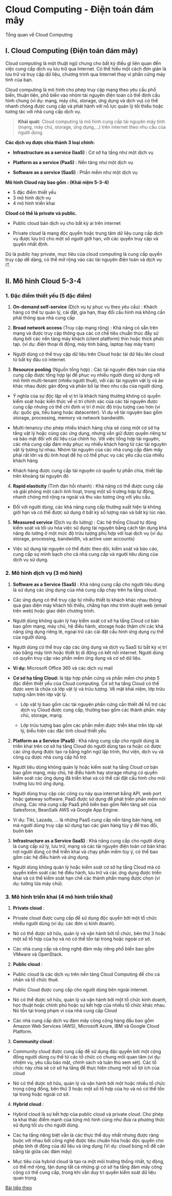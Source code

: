 # Cloud Computing - Điện toán đám mây

Tổng quan về Cloud Computing

## I. Cloud Computing (Điện toán đám mây)
Cloud computing là một thuật ngữ chung cho bất kỳ điều gì liên quan đến việc cung cấp dịch vụ lưu trữ qua Internet. Có thể hiểu một cách đơn giản là lưu trữ và truy cập dữ liệu, chương trình qua Internet thay vì phần cứng máy tính của bạn.

Cloud computing là mô hình cho phép truy cập mạng theo yêu cầu phổ biến, thuận tiện, phổ biến vào nhóm tài nguyên điện toán có thể định cấu hình chung (ví dụ: mạng, máy chủ, storage, ứng dụng và dịch vụ) có thể nhanh chóng được cung cấp và phát hành với nỗ lực quản lý tối thiểu hoặc tương tác với nhà cung cấp dịch vụ.

>**Khái quát:** Cloud computing là mô hình cung cấp tài nguyên máy tính (mạng, máy chủ, storage, ứng dụng,...) trên internet theo nhu cầu của người dùng.

**Các dịch vụ được chia thành 3 loại chính:**

- **Infrastructure as a service (IaaS)** : Cơ sở hạ tầng như một dịch vụ

- **Platform as a service (PaaS)** : Nền tảng như một dịch vụ

- **Software as a service (SaaS)** : Phần mềm như một dịch vụ

**Mô hình Cloud này bao gồm : (Khái niệm 5-3-4)**

- 5 đặc điểm thiết yếu
- 3 mô hình dịch vụ
- 4 mô hình triển khai

**Cloud có thể là private và public.**

- Public cloud bán dịch vụ cho bất kỳ ai trên internet

- Private cloud là mạng độc quyền hoặc trung tâm dữ liệu cung cấp dịch vụ được lưu trữ cho một số người giới hạn, với các quyền truy cập và quyền nhất định.

Dù là public hay private, mục tiêu của cloud computing là cung cấp quyền truy cập dễ dàng, có thể mở rộng vào các tài nguyên điện toán và dịch vụ IT.

## II. Mô hình Cloud 5-3-4

### 1. Đặc điểm thiết yếu (5 đặc điểm)

1. **On-demand self-service** (Dịch vụ tự phục vụ theo yêu cầu) : Khách hàng có thể tự quản lý, cài đặt, gia hạn, thay đổi cấu hình mà không cần phải thông qua nhà cung cấp

2. **Broad network access** (Truy cập mạng rộng) : Khả năng có sẵn trên mạng và được truy cập thông qua các cơ chế tiêu chuẩn thúc đẩy sử dụng bởi các nền tảng máy khách (client platform) thin hoặc thick phức tạp. (ví dụ: điện thoại di động, máy tính bảng, laptop hay  máy trạm)

- Người dùng có thể truy cập dữ liệu trên Cloud hoặc tải dữ liệu lên cloud từ bất kỳ đâu có internet.

3. **Resource pooling** (Nguồn tổng hợp) : Các tài nguyên điện toán của nhà cung cấp được tổng hợp lại để phục vụ nhiều người dùng sử dụng với mô hình multi-tenant (nhiều người thuê), với các tài nguyên vật lý và ảo khác nhau được gán động và phân bổ lại theo nhu cầu của người dùng.
    
- Ý nghĩa của sự độc lập về vị trí là khách hàng thường không có quyền kiểm soát hoặc kiến thức về vị trí chính xác của các tài nguyên được cung cấp nhưng có thể chỉ định vị trí ở mức độ trừu tượng cao hơn (ví dụ: quốc gia, tiểu bang hoặc datacenter). Ví dụ về tài nguyên bao gồm storage, processing, memory và network bandwidth.

- Multi-tenancy cho phép nhiều khách hàng chia sẻ cùng một cơ sở hạ tầng vật lý hoặc cùng các ứng dụng, nhưng vẫn giữ được quyền riêng tư và bảo mật đối với dữ liệu của chính họ. Với việc tổng hợp tài nguyên, các nhà cung cấp đám mây phục vụ nhiều khách hàng từ các tài nguyên vật lý tương tự nhau. Nhóm tài nguyên của các nhà cung cấp đám mây phải rất lớn và đủ linh hoạt để họ có thể phục vụ các yêu cầu của nhiều khách hàng

- Khách hàng được cung cấp tài nguyên có quyền tự phần chia, thiết lập trên khoảng tài nguyên đó

4. **Rapid elasticity** (Tính đàn hồi nhanh) : Khả năng có thể được cung cấp và giải phóng một cách linh hoạt, trong một số trường hợp tự động, nhanh chóng mở rộng ra ngoài và thu vào tương ứng với yêu cầu.

- Đối với người dùng, các khả năng cung cấp thường xuất hiện là không giới hạn và có thể được sử dụng ở bất kỳ số lượng nào và bất kỳ lúc nào.

5. **Measured service** (Dịch vụ đo lường) : Các hệ thống Cloud tự động kiểm soát và tối ưu hóa việc sử dụng tài nguyên bằng cách tận dụng khả năng đo lường ở một mức độ trừu tượng phù hợp với loại dịch vụ (ví dụ: storage, processing, bandwidth, và active user accounts)

- Việc sử dụng tài nguyên có thể được theo dõi, kiểm soát và báo cáo, cung cấp sự minh bạch cho cả nhà cung cấp và người tiêu dùng của dịch vụ sử dụng.

### 2. Mô hình dịch vụ (3 mô hình)

1. **Software as a Service (SaaS)** : Khả năng cung cấp cho người tiêu dùng là sử dụng các ứng dụng của nhà cung cấp chạy trên hạ tầng cloud.

- Các ứng dụng có thể truy cập từ nhiều thiết bị khách khác nhau thông qua giao diện máy khách tối thiểu, chẳng hạn như trình duyệt web (email trên web) hoặc giao diện chương trình.

- Người dùng không quản lý hay kiểm soát cơ sở hạ tầng Cloud cơ bản bao gồm mạng, máy chủ, hệ điều hành, storage hoặc thậm chí các khả năng ứng dụng riêng lẻ, ngoại trừ các cài đặt cấu hình ứng dụng cụ thể của người dùng.

- Người dùng có thể truy cập các ứng dụng và dịch vụ SaaS từ bất kỳ vị trí nào bằng máy tính hoặc thiết bị di động có kết nối internet. Người dùng có quyền truy cập vào phần mềm ứng dụng và cơ sở dữ liệu.

- **Ví dụ:** Microsoft Office 365 và các dịch vụ mail

- **Cơ sở hạ tầng Cloud:** là tập hợp phần cứng và phần mềm cho phép 5 đặc điểm thiết yếu của Cloud computing. Cơ sở hạ tầng Cloud có thể được xem là chứa cả lớp vật lý và trừu tượng. Về mặt khái niệm, lớp trừu tượng nằm trên lớp vật lý.
    
    - Lớp vật lý bao gồm các tài nguyên phần cứng cần thiết để hỗ trợ các dịch vụ Cloud được cung cấp, thường bao gồm các thành phần: máy chủ, storage, mạng.
    
    - Lớp trừu tượng bao gồm các phần mềm được triển khai trên lớp vật lý, biểu hiện các đặc tính cloud thiết yếu.

2. **Platform as a Service (PaaS)** : Khả năng cung cấp cho người dùng là triển khai trên cơ sở hạ tầng Cloud do người dùng tạo ra hoặc có được các ứng dụng được tạo ra bằng ngôn ngữ lập trình, thư viện, dịch vụ và công cụ được nhà cung cấp hỗ trợ.

- Người tiêu dùng không quản lý hoặc kiểm soát hạ tầng Cloud cơ bản bao gồm mạng, máy chủ, hệ điểu hành hay storage nhưng có quyền kiểm soát các ứng dụng đã triển khai và có thể cài đặt cấu hình cho môi trường lưu trữ ứng dụng.

- Người dùng truy cập các công cụ này qua internet bằng API, web port hoặc gateway software. PaaS được sử dụng để phát triển phần mềm nói chung. Các nhà cung cấp PaaS phổ biến bao gồm Nền tảng sét của Salesforce, BeanSalk AWS và Google App Engine.

- Ví dụ: Tiki, Lazada, ... là những PaaS cung cấp nền tảng bán hàng, nơi mà người dùng truy cập sử dụng tạo các gian hàng tùy ý để trao đổi, buôn bán

3. **Infrastructure as a Service (IaaS)** : Khả năng cung cấp cho người dùng là cung cấp xử lý, lưu trữ, mạng và các tài nguyên điện toán cơ bản khác nơi người dùng có thể triển khai và chạy phần mềm tùy ý, có thể bao gồm các hệ điều hành và ứng dụng.

- Người dùng không quản lý hoặc kiểm soát cơ sở hạ tầng Cloud mà có quyền kiểm soát các hệ điều hành, lưu trữ và các ứng dụng được triển khai và có thể kiểm soát hạn chế các thành phần mạng được chọn (ví dụ: tường lửa máy chủ).

### 3. Mô hình triển khai (4 mô hình triển khai)

1. **Private cloud** : 

- Private cloud được cung cấp để sử dụng độc quyền bởi một tổ chức nhiều người dùng (ví dụ: các đơn vị kinh doanh).

- Nó có thể được sở hữu, quản lý và vận hành bởi tổ chức, bên thứ 3 hoặc một số tổ hợp của họ và nó có thể tồn tại trong hoặc ngoài cơ sở. 

- Các nhà cung cấp và công nghệ đám mây riêng phổ biến bao gồm VMware và OpenStack.

2. **Public cloud** :

- Public cloud là các dịch vụ trên nền tảng Cloud Computing để cho cá nhân và tổ chức thuê.

- Public Cloud được cung cấp cho người dùng bên ngoài internet.

- Nó có thể được sở hữu, quản lý và vận hành bởi một tổ chức kinh doanh, học thuật hoặc chính phủ hoặc sự kết hợp của nhiều tổ chức khác nhau. Nó tồn tại trong phạm vi của nhà cung cấp Cloud

- Các nhà cung cấp dịch vụ đám mây công cộng hàng đầu bao gồm Amazon Web Services (AWS), Microsoft Azure, IBM và Google Cloud Platform.

3. **Community cloud** :

- Community cloud được cung cấp để sử dụng đặc quyền bởi một cộng đồng người dùng cụ thể từ các tổ chức có chung mối quan tâm (ví dụ: nhiệm vụ, yêu cầu bảo mật, chính sách và tuân thủ xem xét). Các tổ chức này chia sẻ cơ sở hạ tầng để thực hiện chung một số lợi ích của cloud

- Nó có thể được sở hữu, quản lý và vận hành bởi một hoặc nhiều tổ chức trong cộng đồng, bên thứ 3 hoặc một số tổ hợp của họ và nó có thể tồn tại trong hoặc ngoài cơ sở.

4. **Hybrid cloud** :

- Hybrid cloud là sự kết hợp của public cloud và private cloud. Cho phép ta khai thác điểm mạnh của từng mô hình cũng như đưa ra phương thức sử dụng tối ưu cho người dùng.

- Các hạ tầng riêng biệt vẫn là các thực thể duy nhất nhưng được ràng buộc với nhau bởi công nghệ được tiêu chuẩn hóa hoặc độc quyền cho phép tính di động của dữ liệu và ứng dụng (Ví dụ: cloud bùng nổ để cân bằng tải giữa các đám mây)

- Mục tiêu của hybrid cloud là tạo ra một môi trường thống nhất, tự động, có thể mở rộng, tận dụng tất cả những gì cơ sở hạ tầng đám mây công cộng có thể cung cấp, trong khi vẫn duy trì quyền kiểm soát dữ liệu quan trọng.

[Bài tiếp theo](https://github.com/quanganh1996111/openstack/blob/main/1-overview/1b-cloud-computing.md)